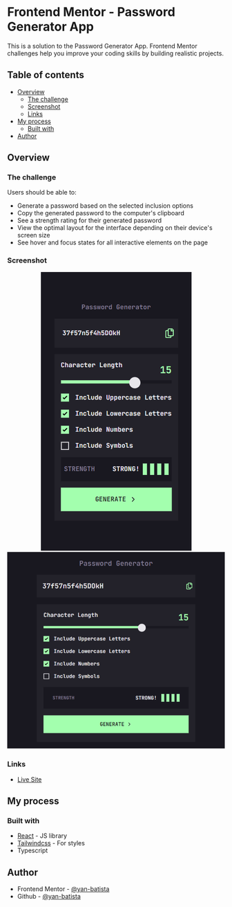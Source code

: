 # Frontend Mentor - Password Generator App

This is a solution to the Password Generator App. Frontend Mentor challenges help you improve your coding skills by building realistic projects.

## Table of contents

- [Overview](#overview)
  - [The challenge](#the-challenge)
  - [Screenshot](#screenshot)
  - [Links](#links)
- [My process](#my-process)
  - [Built with](#built-with)
- [Author](#author)

## Overview

### The challenge

Users should be able to:

- Generate a password based on the selected inclusion options
- Copy the generated password to the computer's clipboard
- See a strength rating for their generated password
- View the optimal layout for the interface depending on their device's screen size
- See hover and focus states for all interactive elements on the page

### Screenshot

<p align="center" >
  <img src="./public/mobile.png">
  <img src="./public/tablet-desktop.png">
</p>

### Links

- [Live Site](https://password-generator-nine-pink.vercel.app/)

## My process

### Built with

- [React](https://reactjs.org/) - JS library
- [Tailwindcss](https://tailwindcss.com/) - For styles
- Typescript

## Author

- Frontend Mentor - [@yan-batista](https://www.frontendmentor.io/profile/yan-batista-1326)
- Github - [@yan-batista](https://github.com/yan-batista)
